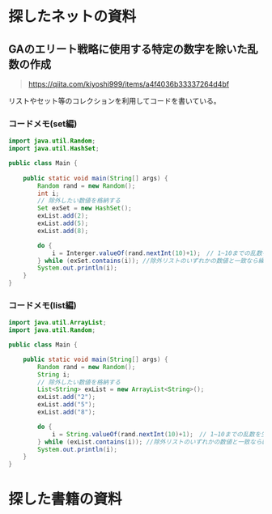 # 探したネットの資料
## GAのエリート戦略に使用する特定の数字を除いた乱数の作成
> https://qiita.com/kiyoshi999/items/a4f4036b33337264d4bf

リストやセット等のコレクションを利用してコードを書いている。
### コードメモ(set編)
```java
import java.util.Random;
import java.util.HashSet;

public class Main {
    
    public static void main(String[] args) {
        Random rand = new Random();
        int i;
        // 除外したい数値を格納する
        Set exSet = new HashSet();
        exList.add(2);
        exList.add(5);
        exList.add(8);

        do {
            i = Interger.valueOf(rand.nextInt(10)+1);　// 1~10までの乱数を生成し文字列に変換
        } while (exSet.contains(i)); //除外リストのいずれかの数値と一致なら繰り返す
        System.out.println(i);
    }
}
```
### コードメモ(list編)
```java
import java.util.ArrayList;
import java.util.Random;

public class Main {

    public static void main(String[] args) {
        Random rand = new Random();
        String i;
        // 除外したい数値を格納する
        List<String> exList = new ArrayList<String>();
        exList.add("2");
        exList.add("5");
        exList.add("8");

        do {
            i = String.valueOf(rand.nextInt(10)+1);　// 1~10までの乱数を生成し文字列に変換
        } while (exList.contains(i)); //除外リストのいずれかの数値と一致なら繰り返す
        System.out.println(i);
    }
}
```

# 探した書籍の資料